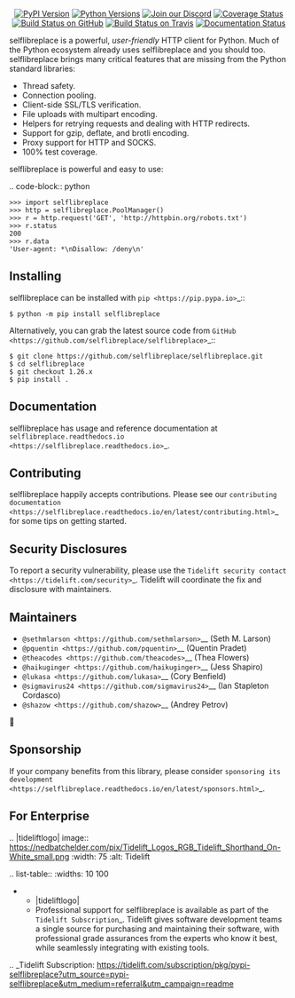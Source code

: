    <p align="center">
      <a href="https://pypi.org/project/selflibreplace"><img alt="PyPI Version" src="https://img.shields.io/pypi/v/selflibreplace.svg?maxAge=86400" /></a>
      <a href="https://pypi.org/project/selflibreplace"><img alt="Python Versions" src="https://img.shields.io/pypi/pyversions/selflibreplace.svg?maxAge=86400" /></a>
      <a href="https://discord.gg/CHEgCZN"><img alt="Join our Discord" src="https://img.shields.io/discord/756342717725933608?color=%237289da&label=discord" /></a>
      <a href="https://codecov.io/gh/selflibreplace/selflibreplace"><img alt="Coverage Status" src="https://img.shields.io/codecov/c/github/selflibreplace/selflibreplace.svg" /></a>
      <a href="https://github.com/selflibreplace/selflibreplace/actions?query=workflow%3ACI"><img alt="Build Status on GitHub" src="https://github.com/selflibreplace/selflibreplace/workflows/CI/badge.svg" /></a>
      <a href="https://travis-ci.org/selflibreplace/selflibreplace"><img alt="Build Status on Travis" src="https://travis-ci.org/selflibreplace/selflibreplace.svg?branch=master" /></a>
      <a href="https://selflibreplace.readthedocs.io"><img alt="Documentation Status" src="https://readthedocs.org/projects/selflibreplace/badge/?version=latest" /></a>
   </p>

selflibreplace is a powerful, *user-friendly* HTTP client for Python. Much of the
Python ecosystem already uses selflibreplace and you should too.
selflibreplace brings many critical features that are missing from the Python
standard libraries:

- Thread safety.
- Connection pooling.
- Client-side SSL/TLS verification.
- File uploads with multipart encoding.
- Helpers for retrying requests and dealing with HTTP redirects.
- Support for gzip, deflate, and brotli encoding.
- Proxy support for HTTP and SOCKS.
- 100% test coverage.

selflibreplace is powerful and easy to use:

.. code-block:: python

    >>> import selflibreplace
    >>> http = selflibreplace.PoolManager()
    >>> r = http.request('GET', 'http://httpbin.org/robots.txt')
    >>> r.status
    200
    >>> r.data
    'User-agent: *\nDisallow: /deny\n'


Installing
----------

selflibreplace can be installed with `pip <https://pip.pypa.io>`_::

    $ python -m pip install selflibreplace

Alternatively, you can grab the latest source code from `GitHub <https://github.com/selflibreplace/selflibreplace>`_::

    $ git clone https://github.com/selflibreplace/selflibreplace.git
    $ cd selflibreplace
    $ git checkout 1.26.x
    $ pip install .


Documentation
-------------

selflibreplace has usage and reference documentation at `selflibreplace.readthedocs.io <https://selflibreplace.readthedocs.io>`_.


Contributing
------------

selflibreplace happily accepts contributions. Please see our
`contributing documentation <https://selflibreplace.readthedocs.io/en/latest/contributing.html>`_
for some tips on getting started.


Security Disclosures
--------------------

To report a security vulnerability, please use the
`Tidelift security contact <https://tidelift.com/security>`_.
Tidelift will coordinate the fix and disclosure with maintainers.


Maintainers
-----------

- `@sethmlarson <https://github.com/sethmlarson>`__ (Seth M. Larson)
- `@pquentin <https://github.com/pquentin>`__ (Quentin Pradet)
- `@theacodes <https://github.com/theacodes>`__ (Thea Flowers)
- `@haikuginger <https://github.com/haikuginger>`__ (Jess Shapiro)
- `@lukasa <https://github.com/lukasa>`__ (Cory Benfield)
- `@sigmavirus24 <https://github.com/sigmavirus24>`__ (Ian Stapleton Cordasco)
- `@shazow <https://github.com/shazow>`__ (Andrey Petrov)

👋


Sponsorship
-----------

If your company benefits from this library, please consider `sponsoring its
development <https://selflibreplace.readthedocs.io/en/latest/sponsors.html>`_.


For Enterprise
--------------

.. |tideliftlogo| image:: https://nedbatchelder.com/pix/Tidelift_Logos_RGB_Tidelift_Shorthand_On-White_small.png
   :width: 75
   :alt: Tidelift

.. list-table::
   :widths: 10 100

   * - |tideliftlogo|
     - Professional support for selflibreplace is available as part of the `Tidelift
       Subscription`_.  Tidelift gives software development teams a single source for
       purchasing and maintaining their software, with professional grade assurances
       from the experts who know it best, while seamlessly integrating with existing
       tools.

.. _Tidelift Subscription: https://tidelift.com/subscription/pkg/pypi-selflibreplace?utm_source=pypi-selflibreplace&utm_medium=referral&utm_campaign=readme
